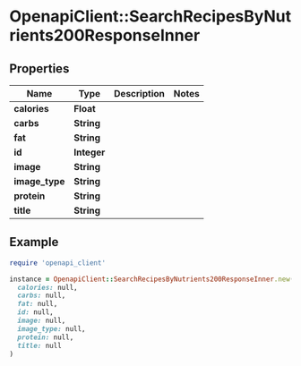 # OpenapiClient::SearchRecipesByNutrients200ResponseInner

## Properties

| Name | Type | Description | Notes |
| ---- | ---- | ----------- | ----- |
| **calories** | **Float** |  |  |
| **carbs** | **String** |  |  |
| **fat** | **String** |  |  |
| **id** | **Integer** |  |  |
| **image** | **String** |  |  |
| **image_type** | **String** |  |  |
| **protein** | **String** |  |  |
| **title** | **String** |  |  |

## Example

```ruby
require 'openapi_client'

instance = OpenapiClient::SearchRecipesByNutrients200ResponseInner.new(
  calories: null,
  carbs: null,
  fat: null,
  id: null,
  image: null,
  image_type: null,
  protein: null,
  title: null
)
```


